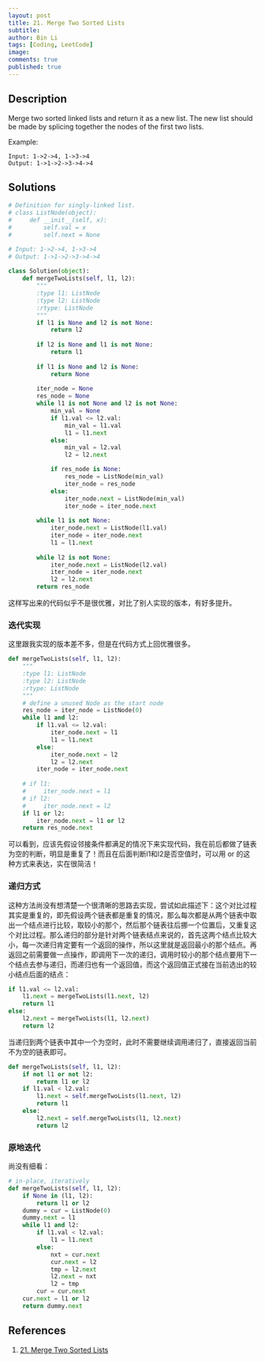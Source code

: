 ```yaml
---
layout: post
title: 21. Merge Two Sorted Lists
subtitle:
author: Bin Li
tags: [Coding, LeetCode]
image: 
comments: true
published: true
---
```



## Description
Merge two sorted linked lists and return it as a new list. The new list should be made by splicing together the nodes of the first two lists.

Example:

```
Input: 1->2->4, 1->3->4
Output: 1->1->2->3->4->4
```

## Solutions
```python
# Definition for singly-linked list.
# class ListNode(object):
#     def __init__(self, x):
#         self.val = x
#         self.next = None

# Input: 1->2->4, 1->3->4
# Output: 1->1->2->3->4->4
    
class Solution(object):
    def mergeTwoLists(self, l1, l2):
        """
        :type l1: ListNode
        :type l2: ListNode
        :rtype: ListNode
        """
        if l1 is None and l2 is not None:
            return l2
        
        if l2 is None and l1 is not None:
            return l1
        
        if l1 is None and l2 is None:
            return None
        
        iter_node = None
        res_node = None
        while l1 is not None and l2 is not None:
            min_val = None
            if l1.val <= l2.val:
                min_val = l1.val
                l1 = l1.next
            else:
                min_val = l2.val
                l2 = l2.next

            if res_node is None:
                res_node = ListNode(min_val)
                iter_node = res_node
            else:
                iter_node.next = ListNode(min_val)
                iter_node = iter_node.next
        
        while l1 is not None:
            iter_node.next = ListNode(l1.val)
            iter_node = iter_node.next
            l1 = l1.next
        
        while l2 is not None:
            iter_node.next = ListNode(l2.val)
            iter_node = iter_node.next
            l2 = l2.next
        return res_node
```

这样写出来的代码似乎不是很优雅，对比了别人实现的版本，有好多提升。

### 迭代实现
这里跟我实现的版本差不多，但是在代码方式上回优雅很多。
```python
def mergeTwoLists(self, l1, l2):
    """
    :type l1: ListNode
    :type l2: ListNode
    :rtype: ListNode
    """
    # define a unused Node as the start node
    res_node = iter_node = ListNode(0)
    while l1 and l2:
        if l1.val <= l2.val:
            iter_node.next = l1
            l1 = l1.next
        else:
            iter_node.next = l2
            l2 = l2.next
        iter_node = iter_node.next
    
    # if l1:
    #     iter_node.next = l1
    # if l2:
    #     iter_node.next = l2
    if l1 or l2:
        iter_node.next = l1 or l2
    return res_node.next
```

可以看到，应该先假设邻接条件都满足的情况下来实现代码，我在前后都做了链表为空的判断，明显是重复了！而且在后面判断l1和l2是否空值时，可以用 or 的这种方式来表达，实在很简洁！

### 递归方式
这种方法尚没有想清楚一个很清晰的思路去实现，尝试如此描述下：这个对比过程其实是重复的，即先假设两个链表都是重复的情况，那么每次都是从两个链表中取出一个结点进行比较，取较小的那个，然后那个链表往后挪一个位置后，又重复这个对比过程。那么递归的部分是针对两个链表结点来说的，首先这两个结点比较大小，每一次递归肯定要有一个返回的操作，所以这里就是返回最小的那个结点。再返回之前需要做一点操作，即调用下一次的递归，调用时较小的那个结点要用下一个结点去参与递归，而递归也有一个返回值，而这个返回值正式接在当前选出的较小结点后面的结点：
```python
if l1.val <= l2.val:
    l1.next = mergeTwoLists(l1.next, l2)
    return l1
else:
    l2.next = mergeTwoLists(l1, l2.next)
    return l2
```
当递归到两个链表中其中一个为空时，此时不需要继续调用递归了，直接返回当前不为空的链表即可。

```python
def mergeTwoLists(self, l1, l2):
    if not l1 or not l2:
        return l1 or l2
    if l1.val < l2.val:
        l1.next = self.mergeTwoLists(l1.next, l2)
        return l1
    else:
        l2.next = self.mergeTwoLists(l1, l2.next)
        return l2
```

### 原地迭代
尚没有细看：
```python
# in-place, iteratively        
def mergeTwoLists(self, l1, l2):
    if None in (l1, l2):
        return l1 or l2
    dummy = cur = ListNode(0)
    dummy.next = l1
    while l1 and l2:
        if l1.val < l2.val:
            l1 = l1.next
        else:
            nxt = cur.next
            cur.next = l2
            tmp = l2.next
            l2.next = nxt
            l2 = tmp
        cur = cur.next
    cur.next = l1 or l2
    return dummy.next
```
## References
1. [21. Merge Two Sorted Lists](https://leetcode.com/problems/merge-two-sorted-lists/)